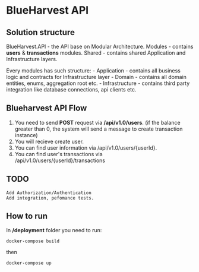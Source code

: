 # BlueHarvest API

## Solution structure

BlueHarvest.API - the API base on Modular Architecture.
Modules - contains **users** & **transactions** modules.
Shared - contains shared Application and Infrastructure layers.

Every modules has such structure:
    - Application - contains all business logic and contracts for Infrastructure layer
    - Domain - contains all domain entities, enums, aggregation root etc.
    - Infrastructure - contains third party integration like database connections, api clients etc. 

## Blueharvest API Flow

 1. You need to send **POST** request via  **/api/v1.0/users**. (if the balance greater than 0, the system will send a message to create transaction instance)
 2. You will recieve create user.
 3. You can find user information via /api/v1.0/users/{userId}.
 4. You can find user's transactions via /api/v1.0/users/{userId}/transactions

## TODO

    Add Authorization/Authentication 
    Add integration, pefomance tests.

 ## How to run

 In **/deployment** folder you need to run:
 ```
 docker-compose build
 ``` 
 then 
 ```
 docker-compose up
 ```